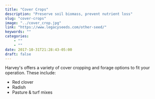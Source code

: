 ```yaml
---
title: "Cover Crops"
description: "Preserve soil biomass, prevent nutrient loss"
slug: "cover-crops"
image: "../cover_crop.jpg"
link: "https://www.legacyseeds.com/other-seed/"
keywords: ""
categories: 
    - ""
    - ""
date: 2017-10-31T21:28:43-05:00
draft: false
---
```


Harvey's offers a variety of cover cropping and forage options to fit your operation. These include:

+ Red clover
+ Radish
+ Pasture & turf mixes
